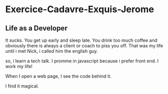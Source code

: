 # Exercice-Cadavre-Exquis-Jerome


## Life as a Developer
It sucks. You get up early and sleep late. 
You drink too much coffee and obviously there is always a client or coach to piss you off. 
That was my life until i met Nick, i called him the english guy.  



so, i learn a tech talk.
I promme in javascript because i prefer front end.
I work my life!


When I open a web page, I see the code behind it.

 I find it magical.
